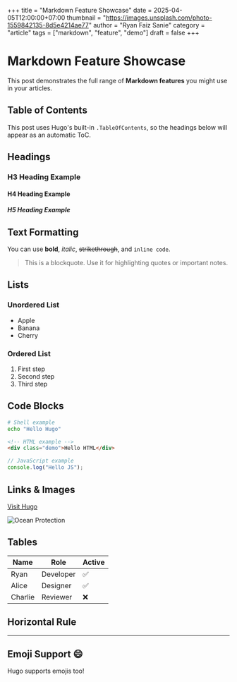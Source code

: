 +++
title = "Markdown Feature Showcase"
date = 2025-04-05T12:00:00+07:00
thumbnail = "https://images.unsplash.com/photo-1559842135-8d5e4214ae77"
author = "Ryan Faiz Sanie"
category = "article"
tags = ["markdown", "feature", "demo"]
draft = false
+++

# Markdown Feature Showcase

This post demonstrates the full range of **Markdown features** you might use in your articles.

## Table of Contents

This post uses Hugo's built-in `.TableOfContents`, so the headings below will appear as an automatic ToC.

## Headings

### H3 Heading Example

#### H4 Heading Example

##### H5 Heading Example

## Text Formatting

You can use **bold**, _italic_, ~~strikethrough~~, and `inline code`.

> This is a blockquote. Use it for highlighting quotes or important notes.

## Lists

### Unordered List

- Apple
- Banana
- Cherry

### Ordered List

1. First step
2. Second step
3. Third step

## Code Blocks

```bash
# Shell example
echo "Hello Hugo"
```

```html
<!-- HTML example -->
<div class="demo">Hello HTML</div>
```

```js
// JavaScript example
console.log("Hello JS");
```

## Links & Images

[Visit Hugo](https://gohugo.io)

![Ocean Protection](https://images.unsplash.com/photo-1507525428034-b723cf961d3e)

## Tables

| Name     | Role       | Active |
|----------|------------|--------|
| Ryan     | Developer  | ✅     |
| Alice    | Designer   | ✅     |
| Charlie  | Reviewer   | ❌     |

## Horizontal Rule

---


## Emoji Support 😄

Hugo supports emojis too!
